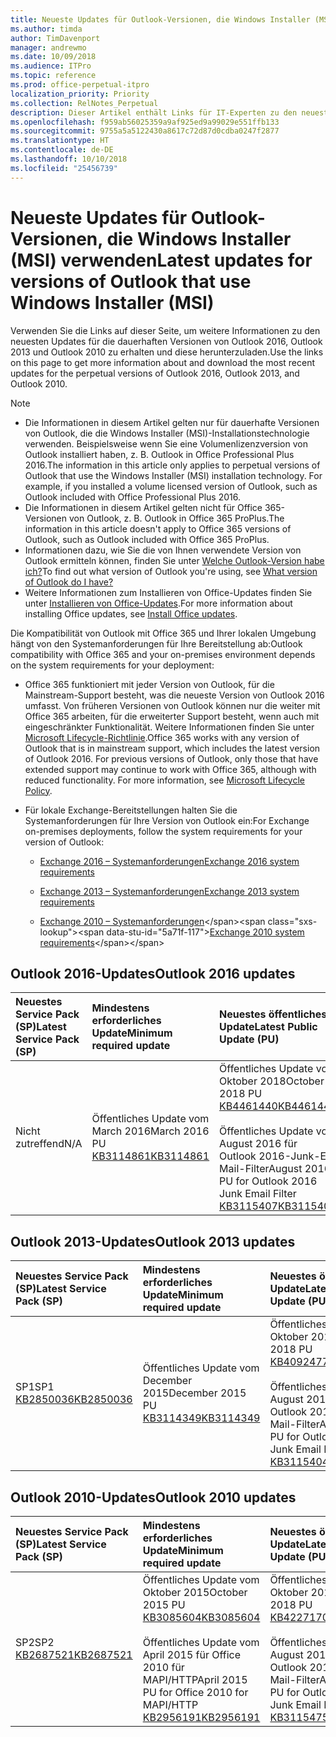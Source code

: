 ```yaml
---
title: Neueste Updates für Outlook-Versionen, die Windows Installer (MSI) verwenden
ms.author: timda
author: TimDavenport
manager: andrewmo
ms.date: 10/09/2018
ms.audience: ITPro
ms.topic: reference
ms.prod: office-perpetual-itpro
localization_priority: Priority
ms.collection: RelNotes_Perpetual
description: Dieser Artikel enthält Links für IT-Experten zu den neuesten Updateinformationen für dauerhafte Versionen von Outlook 2016, Outlook 2013 und Outlook 2010
ms.openlocfilehash: f959ab56025359a9af925ed9a99029e551ffb133
ms.sourcegitcommit: 9755a5a5122430a8617c72d87d0cdba0247f2877
ms.translationtype: HT
ms.contentlocale: de-DE
ms.lasthandoff: 10/10/2018
ms.locfileid: "25456739"
---
```

# <a name="latest-updates-for-versions-of-outlook-that-use-windows-installer-msi"></a><span data-ttu-id="5a71f-103">Neueste Updates für Outlook-Versionen, die Windows Installer (MSI) verwenden</span><span class="sxs-lookup"><span data-stu-id="5a71f-103">Latest updates for versions of Outlook that use Windows Installer (MSI)</span></span>

<span data-ttu-id="5a71f-104">Verwenden Sie die Links auf dieser Seite, um weitere Informationen zu den neuesten Updates für die dauerhaften Versionen von Outlook 2016, Outlook 2013 und Outlook 2010 zu erhalten und diese herunterzuladen.</span><span class="sxs-lookup"><span data-stu-id="5a71f-104">Use the links on this page to get more information about and download the most recent updates for the perpetual versions of Outlook 2016, Outlook 2013, and Outlook 2010.</span></span>
  
> [!NOTE]
> - <span data-ttu-id="5a71f-p101">Die Informationen in diesem Artikel gelten nur für dauerhafte Versionen von Outlook, die die Windows Installer (MSI)-Installationstechnologie verwenden. Beispielsweise wenn Sie eine Volumenlizenzversion von Outlook installiert haben, z. B. Outlook in Office Professional Plus 2016.</span><span class="sxs-lookup"><span data-stu-id="5a71f-p101">The information in this article only applies to perpetual versions of Outlook that use the Windows Installer (MSI) installation technology. For example, if you installed a volume licensed version of Outlook, such as Outlook included with Office Professional Plus 2016.</span></span>
> - <span data-ttu-id="5a71f-107">Die Informationen in diesem Artikel gelten nicht für Office 365-Versionen von Outlook, z. B. Outlook in Office 365 ProPlus.</span><span class="sxs-lookup"><span data-stu-id="5a71f-107">The information in this article doesn't apply to Office 365 versions of Outlook, such as Outlook included with Office 365 ProPlus.</span></span>
> - <span data-ttu-id="5a71f-108">Informationen dazu, wie Sie die von Ihnen verwendete Version von Outlook ermitteln können, finden Sie unter [Welche Outlook-Version habe ich?](https://support.office.com/article/b3a9568c-edb5-42b9-9825-d48d82b2257c)</span><span class="sxs-lookup"><span data-stu-id="5a71f-108">To find out what version of Outlook you're using, see [What version of Outlook do I have?](https://support.office.com/article/b3a9568c-edb5-42b9-9825-d48d82b2257c)</span></span>
> - <span data-ttu-id="5a71f-109">Weitere Informationen zum Installieren von Office-Updates finden Sie unter [Installieren von Office-Updates](https://support.office.com/article/2ab296f3-7f03-43a2-8e50-46de917611c5).</span><span class="sxs-lookup"><span data-stu-id="5a71f-109">For more information about installing Office updates, see [Install Office updates](https://support.office.com/article/2ab296f3-7f03-43a2-8e50-46de917611c5).</span></span> 
  
<span data-ttu-id="5a71f-110">Die Kompatibilität von Outlook mit Office 365 und Ihrer lokalen Umgebung hängt von den Systemanforderungen für Ihre Bereitstellung ab:</span><span class="sxs-lookup"><span data-stu-id="5a71f-110">Outlook compatibility with Office 365 and your on-premises environment depends on the system requirements for your deployment:</span></span>
  
- <span data-ttu-id="5a71f-p102">Office 365 funktioniert mit jeder Version von Outlook, für die Mainstream-Support besteht, was die neueste Version von Outlook 2016 umfasst. Von früheren Versionen von Outlook können nur die weiter mit Office 365 arbeiten, für die erweiterter Support besteht, wenn auch mit eingeschränkter Funktionalität. Weitere Informationen finden Sie unter [Microsoft Lifecycle-Richtlinie](https://support.microsoft.com/lifecycle).</span><span class="sxs-lookup"><span data-stu-id="5a71f-p102">Office 365 works with any version of Outlook that is in mainstream support, which includes the latest version of Outlook 2016. For previous versions of Outlook, only those that have extended support may continue to work with Office 365, although with reduced functionality. For more information, see [Microsoft Lifecycle Policy](https://support.microsoft.com/lifecycle).</span></span>
    
- <span data-ttu-id="5a71f-114">Für lokale Exchange-Bereitstellungen halten Sie die Systemanforderungen für Ihre Version von Outlook ein:</span><span class="sxs-lookup"><span data-stu-id="5a71f-114">For Exchange on-premises deployments, follow the system requirements for your version of Outlook:</span></span>
    
  - [<span data-ttu-id="5a71f-115">Exchange 2016 – Systemanforderungen</span><span class="sxs-lookup"><span data-stu-id="5a71f-115">Exchange 2016 system requirements</span></span>](https://docs.microsoft.com/Exchange/plan-and-deploy/system-requirements)
    
  - [<span data-ttu-id="5a71f-116">Exchange 2013 – Systemanforderungen</span><span class="sxs-lookup"><span data-stu-id="5a71f-116">Exchange 2013 system requirements</span></span>](https://technet.microsoft.com/en-us/library/aa996719%28v=exchg.150%29.aspx)
    
  - <span data-ttu-id="5a71f-117">[Exchange 2010 – Systemanforderungen](https://docs.microsoft.com/previous-versions/office/exchange-server-2010/aa996719(v=exchg.141))</span><span class="sxs-lookup"><span data-stu-id="5a71f-117">[Exchange 2010 system requirements](https://docs.microsoft.com/previous-versions/office/exchange-server-2010/aa996719(v=exchg.141))</span></span>

   
## <a name="outlook-2016-updates"></a><span data-ttu-id="5a71f-118">Outlook 2016-Updates</span><span class="sxs-lookup"><span data-stu-id="5a71f-118">Outlook 2016 updates</span></span>

|<span data-ttu-id="5a71f-119">**Neuestes Service Pack (SP)**</span><span class="sxs-lookup"><span data-stu-id="5a71f-119">**Latest Service Pack (SP)**</span></span>|<span data-ttu-id="5a71f-120">**Mindestens erforderliches Update**</span><span class="sxs-lookup"><span data-stu-id="5a71f-120">**Minimum required update**</span></span>|<span data-ttu-id="5a71f-121">**Neuestes öffentliches Update**</span><span class="sxs-lookup"><span data-stu-id="5a71f-121">**Latest Public Update (PU)**</span></span>|
|:-----|:-----|:-----|
|<span data-ttu-id="5a71f-122">Nicht zutreffend</span><span class="sxs-lookup"><span data-stu-id="5a71f-122">N/A</span></span>  <br/> |<span data-ttu-id="5a71f-123">Öffentliches Update vom March 2016</span><span class="sxs-lookup"><span data-stu-id="5a71f-123">March 2016 PU</span></span> <br/>[<span data-ttu-id="5a71f-124">KB3114861</span><span class="sxs-lookup"><span data-stu-id="5a71f-124">KB3114861</span></span>](https://support.microsoft.com/help/3114861) <br/> |<span data-ttu-id="5a71f-125">Öffentliches Update vom Oktober 2018</span><span class="sxs-lookup"><span data-stu-id="5a71f-125">October 2018 PU</span></span> <br/>[<span data-ttu-id="5a71f-126">KB4461440</span><span class="sxs-lookup"><span data-stu-id="5a71f-126">KB4461440</span></span>](https://support.microsoft.com/help/4461440) <br/><br/> <span data-ttu-id="5a71f-127">Öffentliches Update vom August 2016 für Outlook 2016-Junk-E-Mail-Filter</span><span class="sxs-lookup"><span data-stu-id="5a71f-127">August 2016 PU for Outlook 2016 Junk Email Filter</span></span>  <br/>[<span data-ttu-id="5a71f-128">KB3115407</span><span class="sxs-lookup"><span data-stu-id="5a71f-128">KB3115407</span></span>](https://support.microsoft.com/help/3115407) <br/> |
   
## <a name="outlook-2013-updates"></a><span data-ttu-id="5a71f-129">Outlook 2013-Updates</span><span class="sxs-lookup"><span data-stu-id="5a71f-129">Outlook 2013 updates</span></span>

|<span data-ttu-id="5a71f-130">**Neuestes Service Pack (SP)**</span><span class="sxs-lookup"><span data-stu-id="5a71f-130">**Latest Service Pack (SP)**</span></span>|<span data-ttu-id="5a71f-131">**Mindestens erforderliches Update**</span><span class="sxs-lookup"><span data-stu-id="5a71f-131">**Minimum required update**</span></span>|<span data-ttu-id="5a71f-132">**Neuestes öffentliches Update**</span><span class="sxs-lookup"><span data-stu-id="5a71f-132">**Latest Public Update (PU)**</span></span>|
|:-----|:-----|:-----|
|<span data-ttu-id="5a71f-133">SP1</span><span class="sxs-lookup"><span data-stu-id="5a71f-133">SP1</span></span>  <br/>[<span data-ttu-id="5a71f-134">KB2850036</span><span class="sxs-lookup"><span data-stu-id="5a71f-134">KB2850036</span></span>](https://go.microsoft.com/fwlink/p/?LinkId=512538) <br/> |<span data-ttu-id="5a71f-135">Öffentliches Update vom December 2015</span><span class="sxs-lookup"><span data-stu-id="5a71f-135">December 2015 PU</span></span> <br/>[<span data-ttu-id="5a71f-136">KB3114349</span><span class="sxs-lookup"><span data-stu-id="5a71f-136">KB3114349</span></span>](https://support.microsoft.com/kb/3114349) <br/> |<span data-ttu-id="5a71f-137">Öffentliches Update vom Oktober 2018</span><span class="sxs-lookup"><span data-stu-id="5a71f-137">October 2018 PU</span></span> <br/>[<span data-ttu-id="5a71f-138">KB4092477</span><span class="sxs-lookup"><span data-stu-id="5a71f-138">KB4092477</span></span>](https://support.microsoft.com/help/4092477) <br/><br/>  <span data-ttu-id="5a71f-139">Öffentliches Update vom August 2016 für Outlook 2013-Junk-E-Mail-Filter</span><span class="sxs-lookup"><span data-stu-id="5a71f-139">August 2016 PU for Outlook 2013 Junk Email Filter</span></span> <br/> [<span data-ttu-id="5a71f-140">KB3115404</span><span class="sxs-lookup"><span data-stu-id="5a71f-140">KB3115404</span></span>](https://support.microsoft.com/kb/3115404) <br/> |
   
## <a name="outlook-2010-updates"></a><span data-ttu-id="5a71f-141">Outlook 2010-Updates</span><span class="sxs-lookup"><span data-stu-id="5a71f-141">Outlook 2010 updates</span></span>

|<span data-ttu-id="5a71f-142">**Neuestes Service Pack (SP)**</span><span class="sxs-lookup"><span data-stu-id="5a71f-142">**Latest Service Pack (SP)**</span></span>|<span data-ttu-id="5a71f-143">**Mindestens erforderliches Update**</span><span class="sxs-lookup"><span data-stu-id="5a71f-143">**Minimum required update**</span></span>|<span data-ttu-id="5a71f-144">**Neuestes öffentliches Update**</span><span class="sxs-lookup"><span data-stu-id="5a71f-144">**Latest Public Update (PU)**</span></span>|
|:-----|:-----|:-----|
|<span data-ttu-id="5a71f-145">SP2</span><span class="sxs-lookup"><span data-stu-id="5a71f-145">SP2</span></span> <br/>[<span data-ttu-id="5a71f-146">KB2687521</span><span class="sxs-lookup"><span data-stu-id="5a71f-146">KB2687521</span></span>](https://go.microsoft.com/fwlink/p/?LinkId=512542) <br/> |<span data-ttu-id="5a71f-147">Öffentliches Update vom Oktober 2015</span><span class="sxs-lookup"><span data-stu-id="5a71f-147">October 2015 PU</span></span> <br/> [<span data-ttu-id="5a71f-148">KB3085604</span><span class="sxs-lookup"><span data-stu-id="5a71f-148">KB3085604</span></span>](https://support.microsoft.com/kb/3085604) <br/><br/>  <span data-ttu-id="5a71f-149">Öffentliches Update vom April 2015 für Office 2010 für MAPI/HTTP</span><span class="sxs-lookup"><span data-stu-id="5a71f-149">April 2015 PU for Office 2010 for MAPI/HTTP</span></span> <br/> [<span data-ttu-id="5a71f-150">KB2956191</span><span class="sxs-lookup"><span data-stu-id="5a71f-150">KB2956191</span></span>](https://support.microsoft.com/en-us/help/2956191/april-14-2015-update-for-office-2010-kb2956191) <br/> |<span data-ttu-id="5a71f-151">Öffentliches Update vom Oktober 2018</span><span class="sxs-lookup"><span data-stu-id="5a71f-151">October 2018 PU</span></span> <br/>[<span data-ttu-id="5a71f-152">KB4227170</span><span class="sxs-lookup"><span data-stu-id="5a71f-152">KB4227170</span></span>](https://support.microsoft.com/help/4227170) <br/><br/>  <span data-ttu-id="5a71f-153">Öffentliches Update vom August 2016 für Outlook 2010-Junk-E-Mail-Filter</span><span class="sxs-lookup"><span data-stu-id="5a71f-153">August 2016 PU for Outlook 2010 Junk Email Filter</span></span> <br/> [<span data-ttu-id="5a71f-154">KB3115475</span><span class="sxs-lookup"><span data-stu-id="5a71f-154">KB3115475</span></span>](https://support.microsoft.com/kb/3115475) <br/> |
   

